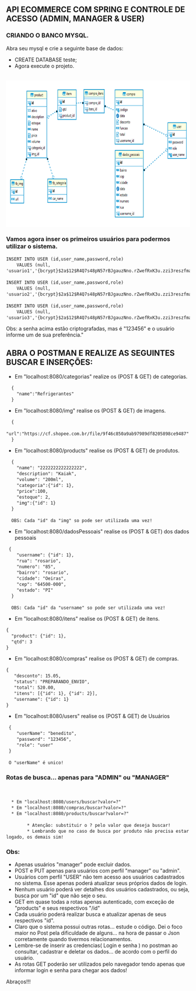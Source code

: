 
## API ECOMMERCE COM SPRING E CONTROLE DE ACESSO (ADMIN, MANAGER & USER)


### CRIANDO O BANCO MYSQL.
Abra seu mysql e crie a seguinte base de dados:
* CREATE DATABASE teste;
* Agora execute o projeto.


<div align="center" style="display: inline_block"><br> 
<img align="center" alt="Rafa-Csharp" height="400" width="800" src="https://github.com/benedito80/API-ECOMMERCE-COM-SPRING-E-CONTROLE-DE-ACESSO-ADMIN-MANAGER-USER-/blob/main/src/main/img/mysql.png?raw=true"> 
</div>

### Vamos agora inser os primeiros usuários para podermos utilizar o sistema.
```
INSERT INTO USER (id,user_name,password,role) 
    VALUES (null, 'usuario1','{bcrypt}$2a$12$R4Q7s48pN57rBJgauzNno.rZwefRxK3u.zzi3reszfma99rNxo4qq','manager');

INSERT INTO USER (id,user_name,password,role) 
    VALUES (null, 'usuario2','{bcrypt}$2a$12$R4Q7s48pN57rBJgauzNno.rZwefRxK3u.zzi3reszfma99rNxo4qq','admin');

INSERT INTO USER (id,user_name,password,role) 
    VALUES (null, 'usuario3','{bcrypt}$2a$12$R4Q7s48pN57rBJgauzNno.rZwefRxK3u.zzi3reszfma99rNxo4qq','user');
```

Obs: a senha acima estão criptografadas, mas é "123456" e o usuário informe um de sua preferência."


##     ABRA O POSTMAN E REALIZE AS SEGUINTES BUSCAR E INSERÇÕES:

* Em "localhost:8080/categorias" realize os (POST & GET) de categorias.
```
  {
    "name":"Refrigerantes"
  }
```

* Em "localhost:8080/img" realise os (POST & GET) de imagens.

```
  {
    "url":"https://cf.shopee.com.br/file/9f46c850a9ab97989df8205898ce9487"
  }
```

* Em "localhost:8080/products" realise os (POST & GET) de produtos.
```
  {
    "name": "2222222222222222",
    "description": "Kaiak",
    "volume": "200ml",
    "categoria":{"id": 1},
    "price":100,
    "estoque": 2,
    "img":{"id": 1}
  }
  
  OBS: Cada "id" da "img" so pode ser utilizada uma vez!
```

* Em "localhost:8080/dadosPessoais" realise os (POST & GET) dos dados pessoais
```
 {
    "username": {"id": 1},
    "rua": "rosario",
    "numero": "85",
    "bairro": "rosario",
    "cidade": "Oeiras",
    "cep": "64500-000",
    "estado": "PI"
  }
  
  OBS: Cada "id" da "username" so pode ser utilizada uma vez!
```

* Em "localhost:8080/itens" realise os (POST & GET) de itens.
```
{
  "product": {"id": 1},
  "qtd": 3
}
```

* Em "localhost:8080/compras" realise os (POST & GET) de compras.
 ```
{
    "desconto": 15.05,
    "status": "PREPARANDO_ENVIO",
    "total": 520.00,
    "itens": [{"id": 1}, {"id": 2}],
    "username": {"id": 1}
 }

```

* Em "localhost:8080/users" realise os (POST & GET) de Usuários
```
 {
    "userName": "benedito",
    "password": "123456",
    "role": "user"
 }
 
 O "userName" é unico!
```

### Rotas de busca... apenas para "ADMIN" ou "MANAGER"
```
    
    
  * Em "localhost:8080/users/buscar?valor=?"
  * Em "localhost:8080/compras/buscar?valor=?"
  * Em "localhost:8080/products/buscar?valor=?"
    
        * Atenção: substituir o ? pelo valor que deseja buscar!
        * Lembrando que no caso de busca por produto não precisa estar logado, os demais sim!
```




### Obs:
* Apenas usuários "manager" pode excluir dados.
* POST e PUT apenas para usuários com perfil "manager" ou "admin".
* Usuários com perfil "USER" não tem acesso aos usuários cadastrados no sistema. Esse apenas poderá atualizar seus próprios dados de login.
* Nenhum usuário poderá ver detalhes dos usuários cadastrados, ou seja, busca por um "id" que não seje o seu.
* GET em quase todas a rotas apenas autenticado, com exceção de "products" e seus respectivos "/id"
* Cada usuário poderá realizar busca e atualizar apenas de seus respectivos "id".
* Claro que o sistema possui outras rotas... estude o código. Dei o foco maior no Post pela dificuldade de alguns... na hora de passar o Json corretamente quando tivermos relacionamentos.
* Lembre-se de inserir as credencias( Login e senha ) no postman ao consultar, cadastrar e deletar os dados... de acordo com o perfil do usuário.
* As rotas GET poderão ser utilizados pelo navegador tendo apenas que informar login e senha para chegar aos dados!

Abraços!!!
